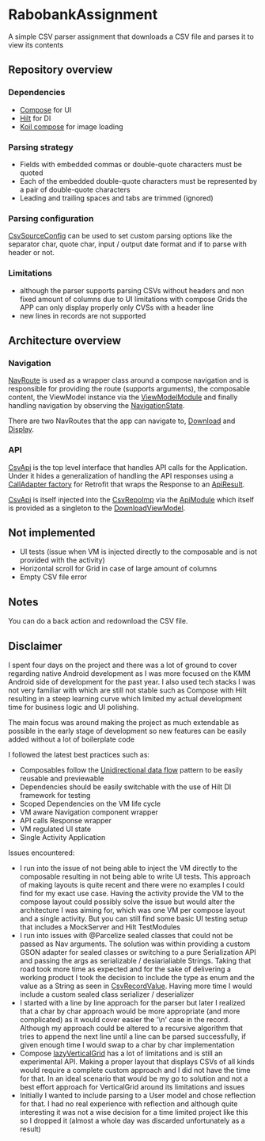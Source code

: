 # RabobankAssignment

A simple CSV parser assignment that downloads a CSV file and parses it to view its contents 

## Repository overview

### Dependencies

- [Compose](https://developer.android.com/jetpack/compose) for UI
- [Hilt](https://developer.android.com/training/dependency-injection/hilt-android) for DI 
- [Koil compose](https://coil-kt.github.io/coil/compose/) for image loading

### Parsing strategy 

- Fields with embedded commas or double-quote characters must be quoted
- Each of the embedded double-quote characters must be represented by a pair of double-quote characters
- Leading and trailing spaces and tabs are trimmed (ignored)

### Parsing configuration

[CsvSourceConfig](https://github.com/ChristoferAlexander/RabobankAssignment/blob/master/app/src/main/java/com/example/rabobankassignment/parser/config.kt) can be used to set custom parsing options like the separator char, quote char, input / output date format and if to parse with header or not.

### Limitations

- although the parser supports parsing CSVs without headers and non fixed amount of columns due to UI limitations with compose Grids the APP can only display properly only CVSs with a header line
- new lines in records are not supported

## Architecture overview

### Navigation

[NavRoute](https://github.com/ChristoferAlexander/RabobankAssignment/blob/master/app/src/main/java/com/example/rabobankassignment/ui/nav/NavRoute.kt) is used as a wrapper class around a compose navigation and is responsible for providing the route (supports arguments), the composable content, the ViewModel instance via the [ViewModelModule](https://github.com/ChristoferAlexander/RabobankAssignment/blob/master/app/src/main/java/com/example/rabobankassignment/di/ViewModelModule.kt) and finally handling navigation by observing the [NavigationState](https://github.com/ChristoferAlexander/RabobankAssignment/blob/master/app/src/main/java/com/example/rabobankassignment/ui/nav/NavigationState.kt).

There are two NavRoutes that the app can navigate to, [Download](https://github.com/ChristoferAlexander/RabobankAssignment/blob/master/app/src/main/java/com/example/rabobankassignment/ui/compose/Download.kt) and [Display](https://github.com/ChristoferAlexander/RabobankAssignment/blob/master/app/src/main/java/com/example/rabobankassignment/ui/compose/Display.kt).

### API

[CsvApi](https://github.com/ChristoferAlexander/RabobankAssignment/blob/master/app/src/main/java/com/example/rabobankassignment/api/CsvApi.kt) is the top level interface that handles API calls for the Application. Under it hides a generalization of handling the API responses using a [CallAdapter factory](https://github.com/ChristoferAlexander/RabobankAssignment/blob/master/app/src/main/java/com/example/rabobankassignment/api/utils.kt#L11) for Retrofit that wraps the Response to an [ApiResult](https://github.com/ChristoferAlexander/RabobankAssignment/blob/master/app/src/main/java/com/example/rabobankassignment/api/model.kt).  
  
[CsvApi](https://github.com/ChristoferAlexander/RabobankAssignment/blob/master/app/src/main/java/com/example/rabobankassignment/api/CsvApi.kt) is itself injected into the [CsvRepoImp](https://github.com/ChristoferAlexander/RabobankAssignment/blob/master/app/src/main/java/com/example/rabobankassignment/repository/CsvRepoImp.kt) via the [ApiModule](https://github.com/ChristoferAlexander/RabobankAssignment/blob/master/app/src/main/java/com/example/rabobankassignment/di/ApiModule.kt) which itself is provided as a singleton to the [DownloadViewModel](https://github.com/ChristoferAlexander/RabobankAssignment/blob/master/app/src/main/java/com/example/rabobankassignment/viewModel/DownloadViewModel.kt).

## Not implemented

- UI tests (issue when VM is injected directly to the composable and is not provided with the activity)
- Horizontal scroll for Grid in case of large amount of columns 
- Empty CSV file error 

## Notes

You can do a back action and redownload the CSV file.

## Disclaimer

I spent four days on the project and there was a lot of ground to cover regarding native Android development as I was more focused on the KMM Android side of development for the past year. I also used tech stacks I was not very familiar with which are still not stable such as Compose with Hilt resulting in a steep learning curve which limited my actual development time for business logic and UI polishing. 

The main focus was around making the project as much extendable as possible in the early stage of development so new features can be easily added without a lot of boilerplate code 

I followed the latest best practices such as:
- Composables follow the [Unidirectional data flow](https://developer.android.com/jetpack/compose/architecture#udf) pattern to be easily reusable and previewable
- Dependencies should be easily switchable with the use of Hilt DI framework for testing
- Scoped Dependencies on the VM life cycle
- VM aware Navigation component wrapper
- API calls Response wrapper
- VM regulated UI state
- Single Activity Application

Issues encountered:
- I run into the issue of not being able to inject the VM directly to the composable resulting in not being able to write UI tests. This approach of making layouts is quite recent and there were no examples I could find for my exact use case. Having the activity provide the VM to the compose layout could possibly solve the issue but would alter the architecture I was aiming for, which was one VM per compose layout and a single activity. But you can still find some basic UI testing setup that includes a MockServer and Hilt TestModules
- I run into issues with @Parcelize sealed classes that could not be passed as Nav arguments. The solution was within providing a custom GSON adapter for sealed classes or switching to a pure Serialization API and passing the args as serializable / desiarialiable Strings. Taking that road took more time as expected and for the sake of delivering a working product I took the decision to include the type as enum and the value as a String as seen in [CsvRecordValue](https://github.com/ChristoferAlexander/RabobankAssignment/blob/30b124381c80b445df0d2f8f714b1e6cecf3ad90/app/src/main/java/com/example/rabobankassignment/parser/model.kt#L16). Having more time I would include a custom sealed class serializer / deserializer
- I started with a line by line approach for the parser but later I realized that a char by char approach would be more appropriate (and more complicated) as it would cover easier the '\n' case in the record. Although my approach could be altered to a recursive algorithm that tries to append the next line until a line can be parsed successfully, if given enough time I would swap to a char by char implementation
- Compose [lazyVerticalGrid](https://developer.android.com/jetpack/compose/lists#grids) has a lot of limitations and is still an experimental API. Making a proper layout that displays CSVs of all kinds would require a complete custom approach and I did not have the time for that. In an ideal scenario that would be my go to solution and not a best effort approach for VerticalGrid around its limitations and issues
- Initially I wanted to include parsing to a User model and chose reflection for that. I had no real experience with reflection and although quite interesting it was not a wise decision for a time limited project like this so I dropped it (almost a whole day was discarded unfortunately as a result) 

 

